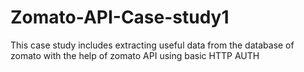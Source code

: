 # Zomato-API-Case-study1
This case study includes extracting useful data from the database of zomato with the help of zomato API using basic HTTP AUTH
